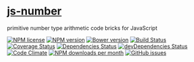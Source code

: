 [js-number](http://aureooms.github.io/js-number)
==

primitive number type arithmetic code bricks for JavaScript

[![NPM license](http://img.shields.io/npm/l/aureooms-js-number.svg?style=flat)](https://raw.githubusercontent.com/aureooms/js-number/master/LICENSE)
[![NPM version](http://img.shields.io/npm/v/aureooms-js-number.svg?style=flat)](https://www.npmjs.org/package/aureooms-js-number)
[![Bower version](http://img.shields.io/bower/v/aureooms-js-number.svg?style=flat)](http://bower.io/search/?q=aureooms-js-number)
[![Build Status](http://img.shields.io/travis/aureooms/js-number.svg?style=flat)](https://travis-ci.org/aureooms/js-number)
[![Coverage Status](http://img.shields.io/coveralls/aureooms/js-number.svg?style=flat)](https://coveralls.io/r/aureooms/js-number)
[![Dependencies Status](http://img.shields.io/david/aureooms/js-number.svg?style=flat)](https://david-dm.org/aureooms/js-number#info=dependencies)
[![devDependencies Status](http://img.shields.io/david/dev/aureooms/js-number.svg?style=flat)](https://david-dm.org/aureooms/js-number#info=devDependencies)
[![Code Climate](http://img.shields.io/codeclimate/github/aureooms/js-number.svg?style=flat)](https://codeclimate.com/github/aureooms/js-number)
[![NPM downloads per month](http://img.shields.io/npm/dm/aureooms-js-number.svg?style=flat)](https://www.npmjs.org/package/aureooms-js-number)
[![GitHub issues](http://img.shields.io/github/issues/aureooms/js-number.svg?style=flat)](https://github.com/aureooms/js-number/issues)
